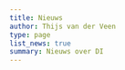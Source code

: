 ```yaml
---
title: Nieuws
author: Thijs van der Veen
type: page
list_news: true
summary: Nieuws over DI
---
```


